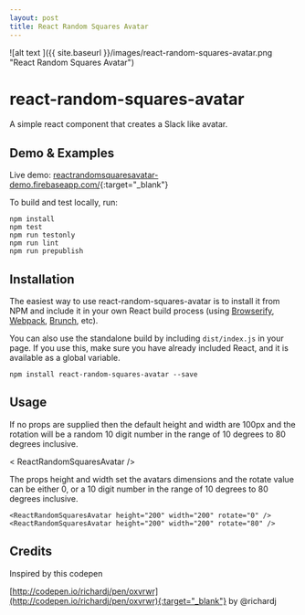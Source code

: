 ```yaml
---
layout: post
title: React Random Squares Avatar
---
```


![alt text ]({{ site.baseurl }}/images/react-random-squares-avatar.png "React Random Squares Avatar")

# react-random-squares-avatar

A simple react component that creates a Slack like avatar.

## Demo & Examples

Live demo: [reactrandomsquaresavatar-demo.firebaseapp.com/](https://reactrandomsquaresavatar-demo.firebaseapp.com/){:target="_blank"}


To build and test locally, run:

```
npm install
npm test
npm run testonly
npm run lint
npm run prepublish
```

## Installation

The easiest way to use react-random-squares-avatar is to install it from NPM and include it in your own React build process (using [Browserify](http://browserify.org), [Webpack](http://webpack.github.io/), [Brunch](http://brunch.io/), etc).

You can also use the standalone build by including `dist/index.js` in your page. If you use this, make sure you have already included React, and it is available as a global variable.

```
npm install react-random-squares-avatar --save
```

## Usage

If no props are supplied then the default height and width are 100px and the rotation will be a random 10 digit number in the range of 10 degrees to 80 degrees inclusive.


< ReactRandomSquaresAvatar />



The props height and width set the avatars dimensions and the rotate value can be either 0, or a 10 digit number in the range of 10 degrees to 80 degrees inclusive.

```
<ReactRandomSquaresAvatar height="200" width="200" rotate="0" />
<ReactRandomSquaresAvatar height="200" width="200" rotate="80" />
```

## Credits

Inspired by this codepen

[http://codepen.io/richardj/pen/oxvrwr](http://codepen.io/richardj/pen/oxvrwr){:target="_blank"} by @richardj
